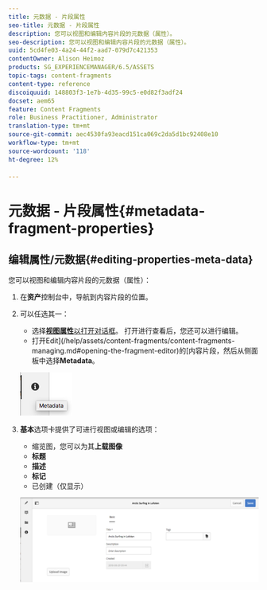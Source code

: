 ```yaml
---
title: 元数据 - 片段属性
seo-title: 元数据 - 片段属性
description: 您可以视图和编辑内容片段的元数据（属性）。
seo-description: 您可以视图和编辑内容片段的元数据（属性）。
uuid: 5cd4fe03-4a24-44f2-aad7-079d7c421353
contentOwner: Alison Heimoz
products: SG_EXPERIENCEMANAGER/6.5/ASSETS
topic-tags: content-fragments
content-type: reference
discoiquuid: 148803f3-1e7b-4d35-99c5-e0d82f3adf24
docset: aem65
feature: Content Fragments
role: Business Practitioner, Administrator
translation-type: tm+mt
source-git-commit: aec4530fa93eacd151ca069c2da5d1bc92408e10
workflow-type: tm+mt
source-wordcount: '118'
ht-degree: 12%

---
```



# 元数据 - 片段属性{#metadata-fragment-properties}

## 编辑属性/元数据{#editing-properties-meta-data}

您可以视图和编辑内容片段的元数据（属性）：

1. 在&#x200B;**资产**&#x200B;控制台中，导航到内容片段的位置。
1. 可以任选其一：

   * 选择&#x200B;[**视图属性**&#x200B;以打开对话框](/help/assets/manage-assets.md#editing-properties)。 打开进行查看后，您还可以进行编辑。
   * 打开Edit](/help/assets/content-fragments/content-fragments-managing.md#opening-the-fragment-editor)的[内容片段，然后从侧面板中选择&#x200B;**Metadata**。

   ![cfm-6420-06](assets/cfm-6420-06.png)

1. **基本**&#x200B;选项卡提供了可进行视图或编辑的选项：

   * 缩览图，您可以为其&#x200B;**上载图像**
   * **标题**
   * **描述**
   * **标记**
   * 已创建（仅显示）

   ![cfm-6420-07](assets/cfm-6420-07.png)


